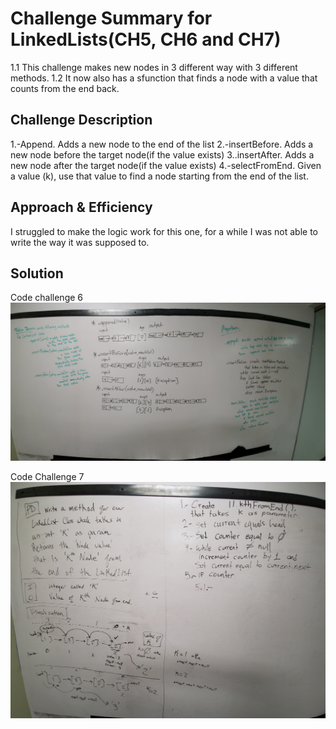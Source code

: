 # Challenge Summary for LinkedLists(CH5, CH6 and CH7)
1.1 This challenge makes new nodes in 3 different way with 3 different methods.
1.2 It now also has a sfunction that finds a node with a value that counts from the end back.

## Challenge Description
1.-Append. Adds a new node to the end of the list
2.-insertBefore. Adds a new node before the target node(if the value exists)
3..insertAfter. Adds a new node after the target node(if the value exists)
4.-selectFromEnd. Given a value (k), use that value to find a node starting from the end of the list.

## Approach & Efficiency
I struggled to make the logic work for this one, for a while I was not able to write the way it was supposed to.

## Solution
Code challenge 6
![Image 1](https://github.com/Alejandroid101/data-structures-and-algorithms-401c/blob/master/assets/CH5-6LinkedLists.jpg?raw=true)

Code Challenge 7
![Image 1](https://github.com/Alejandroid101/data-structures-and-algorithms-401c/blob/master/assets/CH7LinkedLists.jpg?raw=true)

